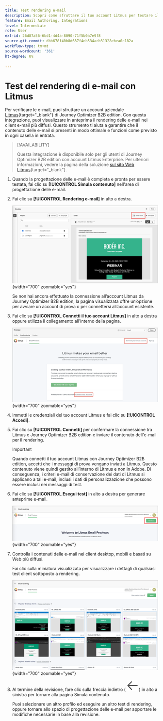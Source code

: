 ```yaml
---
title: Test rendering e-mail
description: Scopri come sfruttare il tuo account Litmus per testare il rendering delle e-mail in Journey Optimizer B2B edition.
feature: Email Authoring, Integrations
level: Intermediate
role: User
exl-id: 26d87a56-6bd1-4d4a-8090-71f5b0a7e9f8
source-git-commit: dbb678f40b8d637f4eb534acb31328ebea0c182a
workflow-type: tm+mt
source-wordcount: '361'
ht-degree: 0%

---
```


# Test del rendering di e-mail con Litmus

Per verificare le e-mail, puoi sfruttare un account aziendale [Litmus](https://www.litmus.com/email-testing){target="_blank"} di Journey Optimizer B2B edition. Con questa integrazione, puoi visualizzare in anteprima il rendering delle e-mail nei client e-mail più diffusi. Questo strumento ti aiuta a garantire che il contenuto delle e-mail si presenti in modo ottimale e funzioni come previsto in ogni casella in entrata.

>[!AVAILABILITY]
>
>Questa integrazione è disponibile solo per gli utenti di Journey Optimizer B2B edition con account Litmus Enterprise. Per ulteriori informazioni, vedere la pagina della soluzione [sul sito Web Litmus](https://www.litmus.com/solutions/esp/adobe-journey-optimizer){target="_blank"}.

1. Quando la progettazione delle e-mail è completa e pronta per essere testata, fai clic su **[!UICONTROL Simula contenuto]** nell&#39;area di progettazione delle e-mail.

1. Fai clic su **[!UICONTROL Rendering e-mail]** in alto a destra.

   ![Pulsante Rendering e-mail](./assets/email-simulate-render-button.png){width="700" zoomable="yes"}

   Se non hai ancora effettuato la connessione all’account Litmus da Journey Optimizer B2B edition, la pagina visualizzata offre un’opzione per avviare un account di prova o per connettersi all’account esistente.

1. Fai clic su **[!UICONTROL Connetti il tuo account Litmus]** in alto a destra oppure utilizza il collegamento all&#39;interno della pagina.

   ![Connetti il tuo account Litmus](./assets/email-simulate-render-litmus-connect.png){width="700" zoomable="yes"}

1. Immetti le credenziali del tuo account Litmus e fai clic su **[!UICONTROL Accedi]**.

1. Fai clic su **[!UICONTROL Connetti]** per confermare la connessione tra Litmus e Journey Optimizer B2B edition e inviare il contenuto dell&#39;e-mail per il rendering.

   >[!IMPORTANT]
   >
   >Quando connetti il tuo account Litmus con Journey Optimizer B2B edition, accetti che i messaggi di prova vengano inviati a Litmus. Questo contenuto viene quindi gestito all’interno di Litmus e non in Adobe. Di conseguenza, i criteri e-mail di conservazione dei dati di Litmus si applicano a tali e-mail, inclusi i dati di personalizzazione che possono essere inclusi nei messaggi di test.

1. Fai clic su **[!UICONTROL Esegui test]** in alto a destra per generare anteprime e-mail.

   ![Esegui un test di rendering Litmus](./assets/email-simulate-render-litmus-run-test.png){width="700" zoomable="yes"}

1. Controlla i contenuti delle e-mail nei client desktop, mobili e basati su Web più diffusi.

   Fai clic sulla miniatura visualizzata per visualizzare i dettagli di qualsiasi test client sottoposto a rendering.

   ![Anteprime e-mail Litmus](./assets/email-simulate-render-litmus-previews.png){width="700" zoomable="yes"}

1. Al termine della revisione, fare clic sulla freccia indietro ( ![Mostra o nascondi icona filtri](../../assets/do-not-localize/icon_back-arrow.svg) ) in alto a sinistra per tornare alla pagina Simula contenuto.

   Puoi selezionare un altro profilo ed eseguire un altro test di rendering, oppure tornare allo spazio di progettazione delle e-mail per apportare le modifiche necessarie in base alla revisione.
